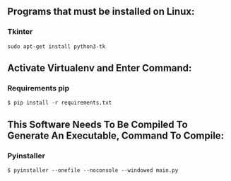 ## Programs that must be installed on Linux:
### Tkinter
    sudo apt-get install python3-tk


## Activate Virtualenv and Enter Command:
### Requirements pip
    $ pip install -r requirements.txt

## This Software Needs To Be Compiled To Generate An Executable, Command To Compile:
### Pyinstaller
    $ pyinstaller --onefile --noconsole --windowed main.py
